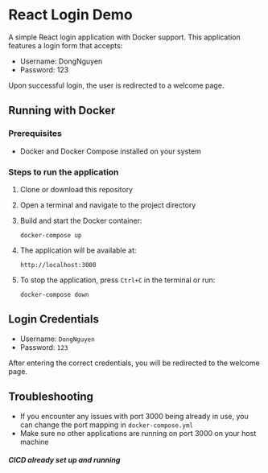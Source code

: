 

# React Login Demo

A simple React login application with Docker support. This application features a login form that accepts:
- Username: DongNguyen
- Password: 123

Upon successful login, the user is redirected to a welcome page.

## Running with Docker

### Prerequisites
- Docker and Docker Compose installed on your system

### Steps to run the application

1. Clone or download this repository

2. Open a terminal and navigate to the project directory

3. Build and start the Docker container:
   ```
   docker-compose up
   ```

4. The application will be available at:
   ```
   http://localhost:3000
   ```

5. To stop the application, press `Ctrl+C` in the terminal or run:
   ```
   docker-compose down
   ```

## Login Credentials

- Username: `DongNguyen`
- Password: `123`

After entering the correct credentials, you will be redirected to the welcome page.

## Troubleshooting

- If you encounter any issues with port 3000 being already in use, you can change the port mapping in `docker-compose.yml`
- Make sure no other applications are running on port 3000 on your host machine

##### CICD already set up and running
